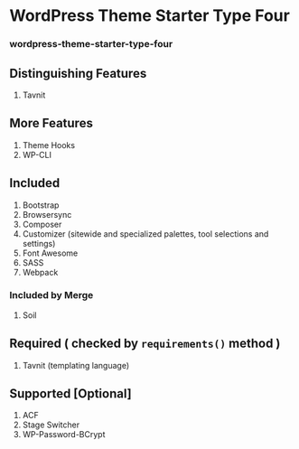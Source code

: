 # WordPress Theme Starter Type Four
### wordpress-theme-starter-type-four

## Distinguishing Features

1. Tavnit

## More Features

1. Theme Hooks
1. WP-CLI

## Included

1. Bootstrap
1. Browsersync
1. Composer
1. Customizer (sitewide and specialized palettes, tool selections and settings)
1. Font Awesome
1. SASS
1. Webpack

### Included by Merge

1. Soil

## Required ( checked by `requirements()` method )

1. Tavnit (templating language)

## Supported [Optional]

1. ACF
1. Stage Switcher
1. WP-Password-BCrypt

